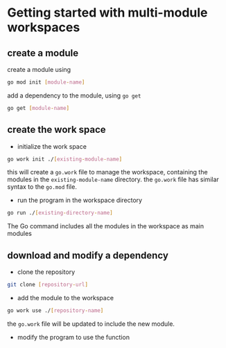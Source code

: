 # Getting started with multi-module workspaces

## create a module

create a module using

```bash
go mod init [module-name]
```

add a dependency to the module, using `go get`

```bash
go get [module-name]
```

## create the work space

- initialize the work space

```bash
go work init ./[existing-module-name]
```

this will create a `go.work` file to manage the workspace, containing the modules in the `existing-module-name` directory.
the `go.work` file has similar syntax to the `go.mod` file.

- run the program in the workspace directory

```bash
go run ./[existing-directory-name]
```

The Go command includes all the modules in the workspace as main modules

## download and modify a dependency

- clone the repository

```bash
git clone [repository-url]
```

- add the module to the workspace

```bash
go work use ./[repository-name]
```

the `go.work` file will be updated to include the new module.

- modify the program to use the function
